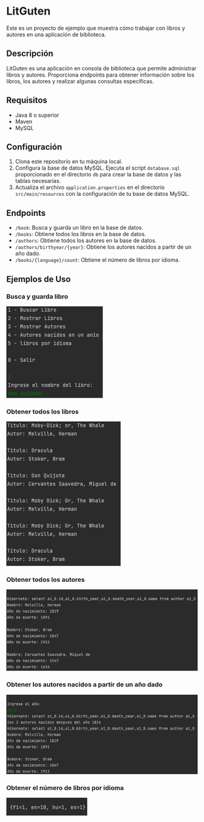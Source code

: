 # LitGuten

Este es un proyecto de ejemplo que muestra cómo trabajar con libros y autores en una aplicación de biblioteca.

## Descripción

LitGuten es una aplicación en consola de biblioteca que permite administrar libros y autores. Proporciona endpoints para obtener información sobre los libros, los autores y realizar algunas consultas específicas.

## Requisitos

- Java 8 o superior
- Maven
- MySQL

## Configuración

1. Clona este repositorio en tu máquina local.
2. Configura la base de datos MySQL. Ejecuta el script `database.sql` proporcionado en el directorio `db` para crear la base de datos y las tablas necesarias.
3. Actualiza el archivo `application.properties` en el directorio `src/main/resources` con la configuración de tu base de datos MySQL.

## Endpoints

- `/book`: Busca y guarda un libro en la base de datos.
- `/books`: Obtiene todos los libros en la base de datos.
- `/authors`: Obtiene todos los autores en la base de datos.
- `/authors/birthyear/{year}`: Obtiene los autores nacidos a partir de un año dado.
- `/books/{language}/count`: Obtiene el número de libros por idioma.

## Ejemplos de Uso

### Busca y guarda libro
<img src="https://github.com/fasol8/LitGuten/blob/main/image/menu1.png" alt="Captura de pantalla del Litguten menu 1">

### Obtener todos los libros
<img src="https://github.com/fasol8/LitGuten/blob/main/image/menu2.png" alt="Captura de pantalla del Litguten menu 2">


### Obtener todos los autores
<img src="https://github.com/fasol8/LitGuten/blob/main/image/menu3.png" alt="Captura de pantalla del Litguten menu 3">


### Obtener los autores nacidos a partir de un año dado
<img src="https://github.com/fasol8/LitGuten/blob/main/image/menu4.png" alt="Captura de pantalla del Litguten menu 4">

### Obtener el número de libros por idioma
<img src="https://github.com/fasol8/LitGuten/blob/main/image/menu5.png" alt="Captura de pantalla del Litguten menu 5">
